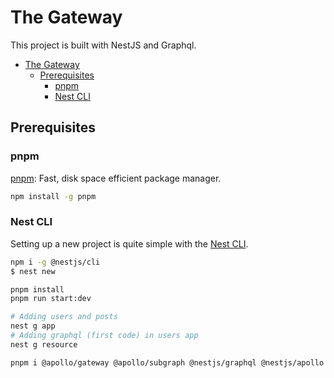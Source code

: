 # The Gateway
This project is built with NestJS and Graphql.

- [The Gateway](#the-gateway)
  - [Prerequisites](#prerequisites)
    - [pnpm](#pnpm)
    - [Nest CLI](#nest-cli)



## Prerequisites
### pnpm
[pnpm](https://pnpm.io/installation): Fast, disk space efficient package manager.
```bash
npm install -g pnpm

```
### Nest CLI
Setting up a new project is quite simple with the [Nest CLI](https://docs.nestjs.com/first-steps).

```bash
npm i -g @nestjs/cli
$ nest new

pnpm install
pnpm run start:dev

# Adding users and posts
nest g app
# Adding graphql (first code) in users app
nest g resource

pnpm i @apollo/gateway @apollo/subgraph @nestjs/graphql @nestjs/apollo @apollo/server graphql

```
